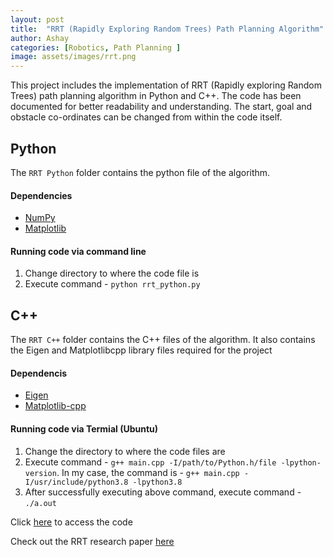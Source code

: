 ```yaml
---
layout: post
title:  "RRT (Rapidly Exploring Random Trees) Path Planning Algorithm"
author: Ashay
categories: [Robotics, Path Planning ]
image: assets/images/rrt.png
---
```


This project includes the implementation of RRT (Rapidly exploring Random Trees) path planning algorithm in Python and C++. The code has been documented for better readability and understanding.
The start, goal and obstacle co-ordinates can be changed from within the code itself.

## Python
The ```RRT Python``` folder contains the python file of the algorithm. 

#### Dependencies
<ul>
    <li>
        <a href="https://numpy.org/" >NumPy</a>
    </li>
    <li>
        <a href="https://matplotlib.org/" >Matplotlib</a>
    </li>
</ul>

#### Running code via command line
1. Change directory to where the code file is 
2. Execute command - ```python rrt_python.py```

## C++
The ```RRT C++``` folder contains the C++ files of the algorithm. It also contains the Eigen and Matplotlibcpp library files required for the project

#### Dependencis
<ul>
    <li>
        <a href="http://eigen.tuxfamily.org/index.php?title=Main_Page#License" >Eigen</a>
    </li>
    <li>
        <a href="https://github.com/lava/matplotlib-cpp" >Matplotlib-cpp</a>
    </li>
</ul>

#### Running code via Termial (Ubuntu)
1. Change the directory to where the code files are
2. Execute command - ```g++ main.cpp -I/path/to/Python.h/file -lpython-version```. 
In my case, the command is - ```g++ main.cpp -I/usr/include/python3.8 -lpython3.8```
3. After successfully executing above command, execute command - ```./a.out```

Click <a href="https://github.com/ashay36/RRT-Rapidly-Exploring-Random-Trees-">here</a> to access the code

Check out the RRT research paper <a href = "http://msl.cs.uiuc.edu/~lavalle/papers/LavKuf01.pdf">here</a>